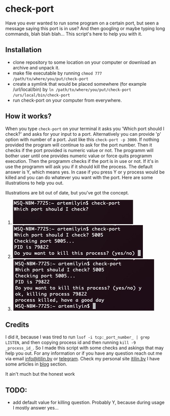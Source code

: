 # check-port
Have you ever wanted to run some program on a certain port, but seen a message saying this port is in use? And then googling or maybe typing long commands, blah blah blah... This script's here to help you with it. 

## Installation
- clone repository to some location on your computer or download an archive and unpack it.
- make file executable by running `chmod 777 /path/to/where/you/put/check-port`
- create a symlink that would be placed somewhere (for example /url/local/bin) by `ln /path/to/where/you/put/check-port /urs/local/bin/check-port`
- run check-port on your computer from everywhere.

## How it works?
When you type `check-port` on your terminal it asks you 'Which port should I check?' and asks for your input to a port. Alternatively you can provide 'p' option with number of a port. Just like this `check-port -p 3000`. If nothing provided the program will continue to ask for the port number. Then it checks if the port provided is numeric value or not. The programm will bother user until one provides numeric value or force quits programm execution. Then the programm checks if the port is in use or not. If it's in use the programm will ask you if it should kill the process. The default answer is Y, which means yes. In case if you press Y or y process would be killed and you can do whatever you want with the port. Here are some illustrations to help you out.

Illustrations are bit out of date, but you've got the concept.
1. ![which port to check](which-port-to-check.jpeg)
2. ![asking permission to kill a process](asking-permission-to-kill.jpeg)
3. ![killing process](killing-process.jpeg)

## Credits
I did it, because I was tired to run `lsof -i tcp:_port_number_ | grep LISTEN`, and then copying process id and then running `kill -9 _process_id_`. So I made this script with some checks and askings that may help you out. For any information or if you have any question reach out me via email info@itilin.by or [telegram](https://t.me/itilin). Check my personal site [itilin.by](http://itilin.by) I have some articles in [blog](http://itilin.by/blog) section.

It ain't much but the honest work

## TODO:
- add default value for killing question. Probably Y, because during usage I mostly answer yes...